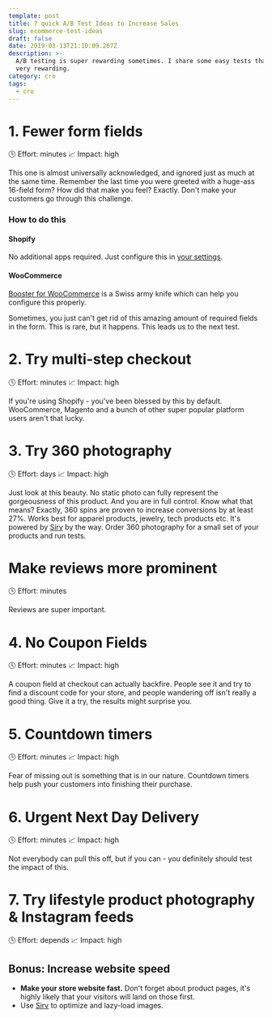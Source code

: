```yaml
---
template: post
title: 7 quick A/B Test Ideas to Increase Sales
slug: ecommerce-test-ideas
draft: false
date: 2019-03-13T21:10:09.267Z
description: >-
  A/B testing is super rewarding sometimes. I share some easy tests that can be
  very rewarding.
category: cro
tags:
  - cro
---
```

# 1. Fewer form fields
🕓 Effort: minutes
📈 Impact: high

This one is almost universally acknowledged, and ignored just as much at the same time. 
Remember the last time you were greeted with a huge-ass 16-field form? 
How did that make you feel? 
Exactly. Don't make your customers go through this challenge.

### How to do this
#### Shopify
No additional apps required. Just configure this in [your settings](https://help.shopify.com/manual/sell-online/checkout-settings/checkout-form-options).

#### WooCommerce
[Booster for WooCommerce](https://booster.io/) is a Swiss army knife which can help you configure this properly.

Sometimes, you just can't get rid of this amazing amount of required fields in the form. This is rare, but it happens. 
This leads us to the next test.
# 2. Try multi-step checkout
🕓 Effort: minutes
📈 Impact: high

If you're using Shopify - you've been blessed by this by default. 
WooCommerce, Magento and a bunch of other super popular platform users aren't that lucky. 

# 3. Try 360 photography
🕓 Effort: days
📈 Impact: high

<div class="Sirv" style="margin:0 auto;" data-src="https://demo.sirv.com/DiamondRing/DiamondRing.spin"></div>

Just look at this beauty. No static photo can fully represent the gorgeousness of this product. And you are in full control. Know what that means? Exactly, 360 spins are proven to increase conversions by at least 27%. Works best for apparel products, jewelry, tech products etc. 
It's powered by <a href="https://sirv.com">Sirv</a> by the way.
Order 360 photography for a small set of your products and run tests.

# Make reviews more prominent
🕓 Effort: minutes

Reviews are super important. 

# 4. No Coupon Fields
🕓 Effort: minutes
📈 Impact: high

A coupon field at checkout can actually backfire. People see it and try to find a discount code for your store, and people wandering off isn't really a good thing. Give it a try, the results might surprise you. 

# 5. Countdown timers
🕓 Effort: minutes
📈 Impact: high

Fear of missing out is something that is in our nature. Countdown timers help push your customers into finishing their purchase. 


# 6. Urgent Next Day Delivery
🕓 Effort: minutes
📈 Impact: high

Not everybody can pull this off, but if you can - you definitely should test the impact of this.

# 7. Try lifestyle product photography & Instagram feeds
🕓 Effort: depends
📈 Impact: high

## Bonus: Increase website speed
- **Make your store website fast.** Don't forget about product pages, it's highly likely that your visitors will land on those first.
- Use [Sirv](https://sirv.com/?utm_source=varyvoda.com) to optimize and lazy-load images.
